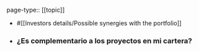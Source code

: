 page-type:: [[topic]]

- #[[Investors details/Possible synergies with the portfolio]]

- ### ¿Es complementario a los proyectos en mi cartera?



